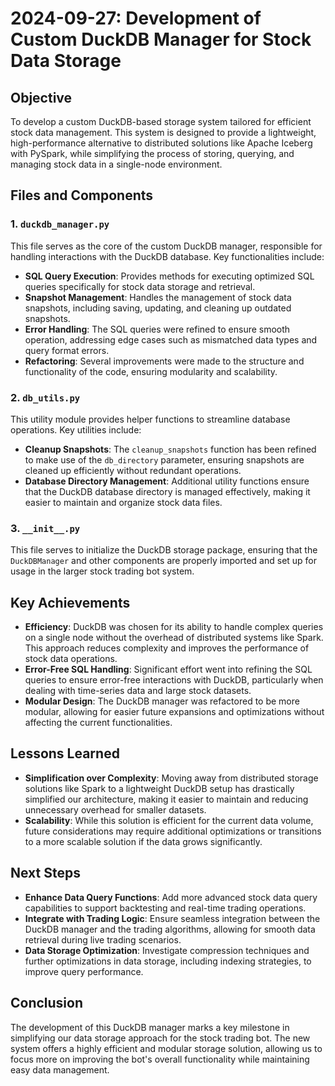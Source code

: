 # 2024-09-27: Development of Custom DuckDB Manager for Stock Data Storage

## Objective
To develop a custom DuckDB-based storage system tailored for efficient stock data management. This system is designed to provide a lightweight, high-performance alternative to distributed solutions like Apache Iceberg with PySpark, while simplifying the process of storing, querying, and managing stock data in a single-node environment.

## Files and Components

### 1. `duckdb_manager.py`
This file serves as the core of the custom DuckDB manager, responsible for handling interactions with the DuckDB database. Key functionalities include:
- **SQL Query Execution**: Provides methods for executing optimized SQL queries specifically for stock data storage and retrieval.
- **Snapshot Management**: Handles the management of stock data snapshots, including saving, updating, and cleaning up outdated snapshots.
- **Error Handling**: The SQL queries were refined to ensure smooth operation, addressing edge cases such as mismatched data types and query format errors.
- **Refactoring**: Several improvements were made to the structure and functionality of the code, ensuring modularity and scalability.

### 2. `db_utils.py`
This utility module provides helper functions to streamline database operations. Key utilities include:
- **Cleanup Snapshots**: The `cleanup_snapshots` function has been refined to make use of the `db_directory` parameter, ensuring snapshots are cleaned up efficiently without redundant operations.
- **Database Directory Management**: Additional utility functions ensure that the DuckDB database directory is managed effectively, making it easier to maintain and organize stock data files.

### 3. `__init__.py`
This file serves to initialize the DuckDB storage package, ensuring that the `DuckDBManager` and other components are properly imported and set up for usage in the larger stock trading bot system.

## Key Achievements
- **Efficiency**: DuckDB was chosen for its ability to handle complex queries on a single node without the overhead of distributed systems like Spark. This approach reduces complexity and improves the performance of stock data operations.
- **Error-Free SQL Handling**: Significant effort went into refining the SQL queries to ensure error-free interactions with DuckDB, particularly when dealing with time-series data and large stock datasets.
- **Modular Design**: The DuckDB manager was refactored to be more modular, allowing for easier future expansions and optimizations without affecting the current functionalities.

## Lessons Learned
- **Simplification over Complexity**: Moving away from distributed storage solutions like Spark to a lightweight DuckDB setup has drastically simplified our architecture, making it easier to maintain and reducing unnecessary overhead for smaller datasets.
- **Scalability**: While this solution is efficient for the current data volume, future considerations may require additional optimizations or transitions to a more scalable solution if the data grows significantly.

## Next Steps
- **Enhance Data Query Functions**: Add more advanced stock data query capabilities to support backtesting and real-time trading operations.
- **Integrate with Trading Logic**: Ensure seamless integration between the DuckDB manager and the trading algorithms, allowing for smooth data retrieval during live trading scenarios.
- **Data Storage Optimization**: Investigate compression techniques and further optimizations in data storage, including indexing strategies, to improve query performance.

## Conclusion
The development of this DuckDB manager marks a key milestone in simplifying our data storage approach for the stock trading bot. The new system offers a highly efficient and modular storage solution, allowing us to focus more on improving the bot's overall functionality while maintaining easy data management.

